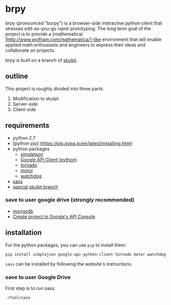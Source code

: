 # brpy #
brpy (pronounced "burpy") is a browser-side interactive python client that stresses edit-as-you-go rapid-prototyping. The long term goal of the project is to provide a (mathematica)[http://www.wolfram.com/mathematica/]-like environment that will enable applied math enthusiasts and engineers to express their ideas and collaborate on projects.

brpy is built on a branch of [skulpt](https://github.com/skulpt/skulpt).

## outline ##
This project is roughly divided into three parts:
1. Modification to skulpt
2. Server-side
3. Client-side

## requirements ##
- python 2.7
- [python pip] (https://pip.pypa.io/en/latest/installing.html)
- python packages
  - [simplejson](https://pypi.python.org/pypi/simplejson)
  - [Google API Client (python)](https://developers.google.com/api-client-library/python/start/installation)
  - [tornado](https://pypi.python.org/pypi/tornado)
  - [motor](https://motor.readthedocs.org/en/stable/installation.html)
  - [watchdog](http://pythonhosted.org/watchdog/installation.html)
- [sass](http://www.sass-lang.com/install)
- [special skulpt branch](https://github.com/poweif/skulpt)

### save to user google drive (strongly recommended) ###
- [mongodb](http://www.mongodb.org)
- [Create project in Google's API Console](https://console.developers.google.com/)

## installation ##
For the python packages, you can use `pip` to install them:
```
pip install simplejson google-api-python-client tornado motor watchdog
```

`sass` can be installed by following the website's instructions.

### save to user Google Drive ###

First step is to run sass:
```
./tool/sass
```
